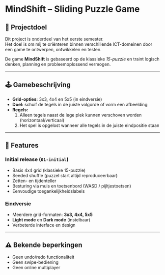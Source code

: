 # MindShift – Sliding Puzzle Game

## 🎯 Projectdoel
Dit project is onderdeel van het eerste semester.  
Het doel is om mij te oriënteren binnen verschillende ICT-domeinen door een game te ontwerpen, ontwikkelen en testen.  

De game **MindShift** is gebaseerd op de klassieke *15-puzzle* en traint logisch denken, planning en probleemoplossend vermogen.

---

## 🕹️ Gamebeschrijving
- **Grid-opties:** 3x3, 4x4 en 5x5 (in eindversie)  
- **Doel:** schuif de tegels in de juiste volgorde of vorm een afbeelding  
- **Regels:**  
  1. Alleen tegels naast de lege plek kunnen verschoven worden (horizontaal/verticaal)  
  2. Het spel is opgelost wanneer alle tegels in de juiste eindpositie staan  

---

## 🚀 Features

### Initial release (`01-initial`)
- Basis 4x4 grid (klassieke 15-puzzle)  
- Seeded shuffle (puzzel start altijd reproduceerbaar)  
- Zetten- en tijdenteller  
- Besturing via muis en toetsenbord (WASD / pijltjestoetsen)  
- Eenvoudige toegankelijkheidslabels  

### Eindversie
- Meerdere grid-formaten: **3x3, 4x4, 5x5**  
- **Light mode** en **Dark mode** (instelbaar)  
- Verbeterde interface en design  

---

## ⚠️ Bekende beperkingen
- Geen undo/redo functionaliteit  
- Geen swipe-bediening 
- Geen online multiplayer  

